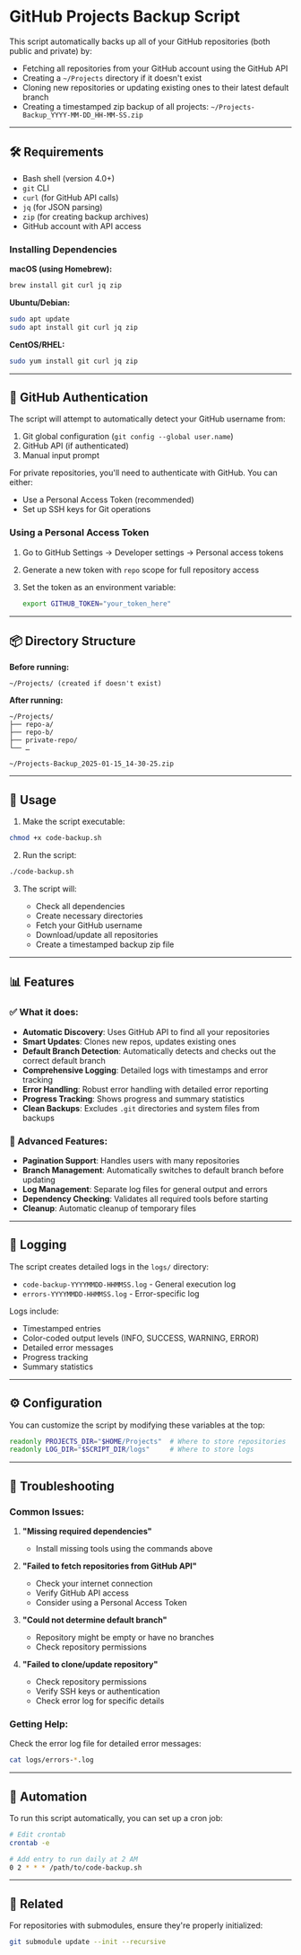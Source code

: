 # GitHub Projects Backup Script

This script automatically backs up all of your GitHub repositories (both public and private) by:

- Fetching all repositories from your GitHub account using the GitHub API
- Creating a `~/Projects` directory if it doesn't exist
- Cloning new repositories or updating existing ones to their latest default branch
- Creating a timestamped zip backup of all projects: `~/Projects-Backup_YYYY-MM-DD_HH-MM-SS.zip`

---

## 🛠 Requirements

- Bash shell (version 4.0+)
- `git` CLI
- `curl` (for GitHub API calls)
- `jq` (for JSON parsing)
- `zip` (for creating backup archives)
- GitHub account with API access

### Installing Dependencies

**macOS (using Homebrew):**

```bash
brew install git curl jq zip
```

**Ubuntu/Debian:**

```bash
sudo apt update
sudo apt install git curl jq zip
```

**CentOS/RHEL:**

```bash
sudo yum install git curl jq zip
```

---

## 🔐 GitHub Authentication

The script will attempt to automatically detect your GitHub username from:

1. Git global configuration (`git config --global user.name`)
2. GitHub API (if authenticated)
3. Manual input prompt

For private repositories, you'll need to authenticate with GitHub. You can either:

- Use a Personal Access Token (recommended)
- Set up SSH keys for Git operations

### Using a Personal Access Token

1. Go to GitHub Settings → Developer settings → Personal access tokens
2. Generate a new token with `repo` scope for full repository access
3. Set the token as an environment variable:

   ```bash
   export GITHUB_TOKEN="your_token_here"
   ```

---

## 📦 Directory Structure

**Before running:**

```text
~/Projects/ (created if doesn't exist)
```

**After running:**

```text
~/Projects/
├── repo-a/
├── repo-b/
├── private-repo/
└── …

~/Projects-Backup_2025-01-15_14-30-25.zip
```

---

## 🚀 Usage

1. Make the script executable:

```bash
chmod +x code-backup.sh
```

2. Run the script:

```bash
./code-backup.sh
```

3. The script will:

   - Check all dependencies
   - Create necessary directories
   - Fetch your GitHub username
   - Download/update all repositories
   - Create a timestamped backup zip file

---

## 📊 Features

### ✅ What it does:

- **Automatic Discovery**: Uses GitHub API to find all your repositories
- **Smart Updates**: Clones new repos, updates existing ones
- **Default Branch Detection**: Automatically detects and checks out the correct default branch
- **Comprehensive Logging**: Detailed logs with timestamps and error tracking
- **Error Handling**: Robust error handling with detailed error reporting
- **Progress Tracking**: Shows progress and summary statistics
- **Clean Backups**: Excludes `.git` directories and system files from backups

### 🔧 Advanced Features:

- **Pagination Support**: Handles users with many repositories
- **Branch Management**: Automatically switches to default branch before updating
- **Log Management**: Separate log files for general output and errors
- **Dependency Checking**: Validates all required tools before starting
- **Cleanup**: Automatic cleanup of temporary files

---

## 📝 Logging

The script creates detailed logs in the `logs/` directory:

- `code-backup-YYYYMMDD-HHMMSS.log` - General execution log
- `errors-YYYYMMDD-HHMMSS.log` - Error-specific log

Logs include:

- Timestamped entries
- Color-coded output levels (INFO, SUCCESS, WARNING, ERROR)
- Detailed error messages
- Progress tracking
- Summary statistics

---

## ⚙️ Configuration

You can customize the script by modifying these variables at the top:

```bash
readonly PROJECTS_DIR="$HOME/Projects"  # Where to store repositories
readonly LOG_DIR="$SCRIPT_DIR/logs"     # Where to store logs
```

---

## 🚨 Troubleshooting

### Common Issues:

1. **"Missing required dependencies"**
   - Install missing tools using the commands above

2. **"Failed to fetch repositories from GitHub API"**
   - Check your internet connection
   - Verify GitHub API access
   - Consider using a Personal Access Token

3. **"Could not determine default branch"**
   - Repository might be empty or have no branches
   - Check repository permissions

4. **"Failed to clone/update repository"**
   - Check repository permissions
   - Verify SSH keys or authentication
   - Check error log for specific details

### Getting Help:

Check the error log file for detailed error messages:

```bash
cat logs/errors-*.log
```

---

## 🔄 Automation

To run this script automatically, you can set up a cron job:

```bash
# Edit crontab
crontab -e

# Add entry to run daily at 2 AM
0 2 * * * /path/to/code-backup.sh
```

---

## 📂 Related

For repositories with submodules, ensure they're properly initialized:

```bash
git submodule update --init --recursive
```
